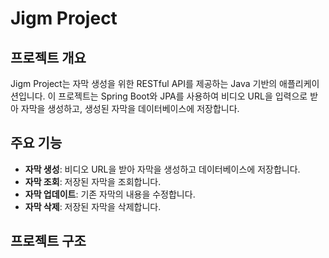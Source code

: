 # Jigm Project

## 프로젝트 개요

Jigm Project는 자막 생성을 위한 RESTful API를 제공하는 Java 기반의 애플리케이션입니다. 이 프로젝트는 Spring Boot와 JPA를 사용하여 비디오 URL을 입력으로 받아 자막을 생성하고, 생성된 자막을 데이터베이스에 저장합니다. 

## 주요 기능

- **자막 생성**: 비디오 URL을 받아 자막을 생성하고 데이터베이스에 저장합니다.
- **자막 조회**: 저장된 자막을 조회합니다.
- **자막 업데이트**: 기존 자막의 내용을 수정합니다.
- **자막 삭제**: 저장된 자막을 삭제합니다.

## 프로젝트 구조